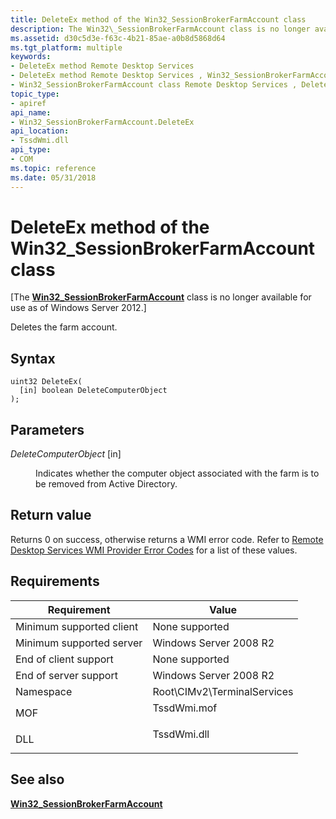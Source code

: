 ```yaml
---
title: DeleteEx method of the Win32_SessionBrokerFarmAccount class
description: The Win32\_SessionBrokerFarmAccount class is no longer available for use as of Windows Server 2012.
ms.assetid: d30c5d3e-f63c-4b21-85ae-a0b8d5868d64
ms.tgt_platform: multiple
keywords:
- DeleteEx method Remote Desktop Services
- DeleteEx method Remote Desktop Services , Win32_SessionBrokerFarmAccount class
- Win32_SessionBrokerFarmAccount class Remote Desktop Services , DeleteEx method
topic_type:
- apiref
api_name:
- Win32_SessionBrokerFarmAccount.DeleteEx
api_location:
- TssdWmi.dll
api_type:
- COM
ms.topic: reference
ms.date: 05/31/2018
---
```


# DeleteEx method of the Win32\_SessionBrokerFarmAccount class

\[The [**Win32\_SessionBrokerFarmAccount**](win32-sessionbrokerfarmaccount.md) class is no longer available for use as of Windows Server 2012.\]

Deletes the farm account.

## Syntax


```mof
uint32 DeleteEx(
  [in] boolean DeleteComputerObject
);
```



## Parameters

<dl> <dt>

*DeleteComputerObject* \[in\]
</dt> <dd>

Indicates whether the computer object associated with the farm is to be removed from Active Directory.

</dd> </dl>

## Return value

Returns 0 on success, otherwise returns a WMI error code. Refer to [Remote Desktop Services WMI Provider Error Codes](terminal-services-wmi-provider-error-codes.md) for a list of these values.

## Requirements



| Requirement | Value |
|-------------------------------------|----------------------------------------------------------------------------------------|
| Minimum supported client<br/> | None supported<br/>                                                              |
| Minimum supported server<br/> | Windows Server 2008 R2<br/>                                                      |
| End of client support<br/>    | None supported<br/>                                                              |
| End of server support<br/>    | Windows Server 2008 R2<br/>                                                      |
| Namespace<br/>                | Root\\CIMv2\\TerminalServices<br/>                                               |
| MOF<br/>                      | <dl> <dt>TssdWmi.mof</dt> </dl> |
| DLL<br/>                      | <dl> <dt>TssdWmi.dll</dt> </dl> |



## See also

<dl> <dt>

[**Win32\_SessionBrokerFarmAccount**](win32-sessionbrokerfarmaccount.md)
</dt> </dl>

 

 





